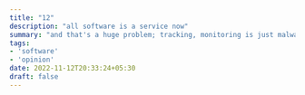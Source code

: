 ```yaml
---
title: "12"
description: "all software is a service now"
summary: "and that's a huge problem; tracking, monitoring is just malware. Internet + software is bad imo"
tags:
- 'software'
- 'opinion'
date: 2022-11-12T20:33:24+05:30
draft: false
---
```



